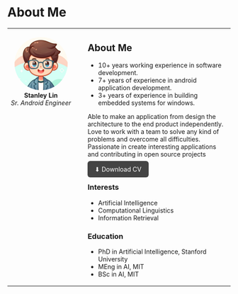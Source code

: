 # About Me

<table>
<tr>
<td style="width: 30%; vertical-align: top; text-align: center;">
  <br>
  <img src="avatar.png" style="width:120px; border-radius: 50%;">
  <br>
  <strong>Stanley Lin</strong>
  <br>
  <em>Sr. Android Engineer</em>
  <br>
</td>
<td style="padding-left: 30px;">
  <h2>About Me</h2>
  <ul>
    <li>10+ years working experience in software development.</li>
    <li>7+ years of experience in android application development.</li>
    <li>3+ years of experience in building embedded systems for windows.</li>    
  </ul>

Able to make an application from design the architecture to the end product independently.
Love to work with a team to solve any kind of problems and overcome all difficulties. Passionate in create interesting applications and contributing in open source projects
  <br><br>
  <a href="cv.pdf" style="padding: 10px 16px; background: #444; color: white; border-radius: 6px; text-decoration: none;">⬇ Download CV</a>
  
  <h3>Interests</h3>
  <ul>
    <li>Artificial Intelligence</li>
    <li>Computational Linguistics</li>
    <li>Information Retrieval</li>
  </ul>

  <h3>Education</h3>
  <ul>
    <li>PhD in Artificial Intelligence, Stanford University</li>
    <li>MEng in AI, MIT</li>
    <li>BSc in AI, MIT</li>
  </ul>
</td>
</tr>
</table>


